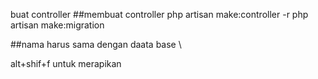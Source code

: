 buat controller
##membuat controller
php artisan make:controller -r
php artisan make:migration 



##nama harus sama dengan daata base
\

alt+shif+f untuk merapikan
